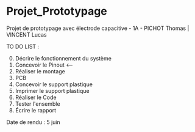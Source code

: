 # Projet_Prototypage
Projet de prototypage avec électrode capacitive - 1A - PICHOT Thomas | VINCENT Lucas

TO DO LIST : 

0. Décrire le fonctionnement du système
1. Concevoir le Pinout <--
2. Réaliser le montage
3. PCB
4. Concevoir le support plastique
5. Imprimer le support plastique
6. Réaliser le Code
7. Tester l'ensemble
8. Écrire le rapport

Date de rendu : 5 juin